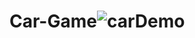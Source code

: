 # Car-Game![carDemo](https://user-images.githubusercontent.com/96664288/213961846-bf1f981a-6f7e-4adb-a647-0bc95f8c6a3e.gif)
